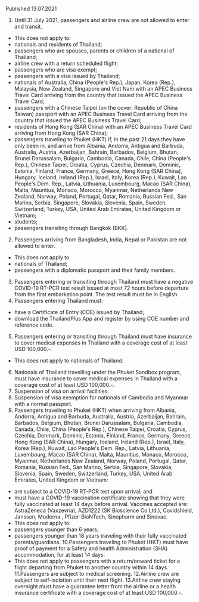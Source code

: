 Published 13.07.2021
1. Until 31 July 2021, passengers and airline crew are not allowed to enter and transit.
- This does not apply to:
- nationals and residents of Thailand;
- passengers who are spouses, parents or children of a national of Thailand;
- airline crew with a return scheduled flight;
- passengers who are visa exempt;
- passengers with a visa issued by Thailand;
- nationals of Australia, China (People's Rep.), Japan, Korea (Rep.), Malaysia, New Zealand, Singapore and Viet Nam with an APEC Business Travel Card arriving from the country that issued the APEC Business Travel Card;
- passengers with a Chinese Taipei (on the cover: Republic of China Taiwan) passport with an APEC Business Travel Card arriving from the country that issued the APEC Business Travel Card;
- residents of Hong Kong (SAR China) with an APEC Business Travel Card arriving from Hong Kong (SAR China);
- passengers traveling to Phuket (HKT) if, in the past 21 days they have only been in, and arrive from Albania, Andorra, Antigua and Barbuda, Australia, Austria, Azerbaijan, Bahrain, Barbados, Belgium, Bhutan, Brunei Darussalam, Bulgaria, Cambodia, Canada, Chile, China (People's Rep.), Chinese Taipei, Croatia, Cyprus, Czechia, Denmark, Dominic, Estonia, Finland, France, Germany, Greece, Hong Kong (SAR China), Hungary, Iceland, Ireland (Rep.), Israel, Italy, Korea (Rep.), Kuwait, Lao People's Dem. Rep., Latvia, Lithuania, Luxembourg, Macao (SAR China), Malta, Mauritius, Monaco, Morocco, Myanmar, Netherlands New Zealand, Norway, Poland, Portugal, Qatar, Romania, Russian Fed., San Marino, Serbia, Singapore, Slovakia, Slovenia, Spain, Sweden, Switzerland, Turkey, USA, United Arab Emirates, United Kingdom or Vietnam;
- students;
- passengers transiting through Bangkok (BKK).
2. Passengers arriving from Bangladesh, India, Nepal or Pakistan are not allowed to enter.
- This does not apply to
- nationals of Thailand;
- passengers with a diplomatic passport and their family members.
3. Passengers entering or transiting through Thailand must have a negative COVID-19 RT-PCR test result issued at most 72 hours before departure from the first embarkation point. The test result must be in English.
4. Passengers entering Thailand must:
- have a Certificate of Entry (COE) issued by Thailand; 
- download the ThailandPlus App and register by using COE number and reference code.
5. Passengers entering or transiting through Thailand must have insurance to cover medical expenses in Thailand with a coverage cost of at least USD 100,000.-.
- This does not apply to nationals of Thailand.
6. Nationals of Thailand travelling under the Phuket Sandbox program, must have insurance to cover medical expenses in Thailand with a coverage cost of at least USD 100,000.-.
7. Suspension of visa on arrival facilities.
8. Suspension of visa exemption for nationals of Cambodia and Myanmar with a normal passport.
9. Passengers traveling to Phuket (HKT) when arriving from Albania, Andorra, Antigua and Barbuda, Australia, Austria, Azerbaijan, Bahrain, Barbados, Belgium, Bhutan, Brunei Darussalam, Bulgaria, Cambodia, Canada, Chile, China (People's Rep.), Chinese Taipei, Croatia, Cyprus, Czechia, Denmark, Dominic, Estonia, Finland, France, Germany, Greece, Hong Kong (SAR China), Hungary, Iceland, Ireland (Rep.), Israel, Italy, Korea (Rep.), Kuwait, Lao People's Dem. Rep., Latvia, Lithuania, Luxembourg, Macao (SAR China), Malta, Mauritius, Monaco, Morocco, Myanmar, Netherlands New Zealand, Norway, Poland, Portugal, Qatar, Romania, Russian Fed., San Marino, Serbia, Singapore, Slovakia, Slovenia, Spain, Sweden, Switzerland, Turkey, USA, United Arab Emirates, United Kingdom or Vietnam: 
- are subject to a COVID-19 RT-PCR test upon arrival; and
- must have a COVID-19 vaccination certificate showing that they were fully vaccinated at least 14 days before arrival. Vaccines accepted are: AstraZeneca (Vaxzevria), AZD1222 (SK Bioscience Co Ltd.), Covidshield, Janssen, Moderna , Pfizer-BioNTech, Sinopharm and Sinovac.
- This does not apply to:
- passengers younger than 6 years;
- passengers younger than 18 years traveling with their fully vaccinated parents/guardians.
10.Passengers traveling to Phuket (HKT) must have proof of payment for a Safety and health Administration (SHA) accommodation, for at least 14 days.
- This does not apply to passengers with a return/onward ticket for a flight departing from Phuket to another country within 14 days.
11.Passengers are subject to medical screening.
12.Airline crew are subject to self-isolation until their next flight.
13.Airline crew staying overnight must have a guarantee letter from the airline or a health insurance certificate with a coverage cost of at least USD 100,000.-.

